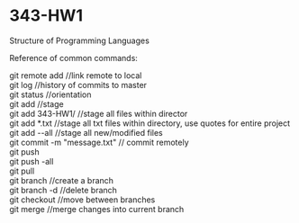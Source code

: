 # 343-HW1
Structure of Programming Languages

Reference of common commands:

git remote add <repo name> <url> //link remote to local  
git log  //history of commits to master  
git status //orientation  
git add <file>  //stage  
  git add 343-HW1/  //stage all files within director   
  git add *.txt  //stage all txt files within directory, use quotes for entire project  
  git add --all   //stage all new/modified files  
git commit -m "message.txt"  // commit remotely  
git push <remote name> <branch>  
  git push -all  
git pull <branch> <remote name>  
git branch <name>  //create a branch  
  git branch -d <name> //delete branch  
git checkout <name>  //move between branches  
git merge <name>  //merge changes into current branch  
